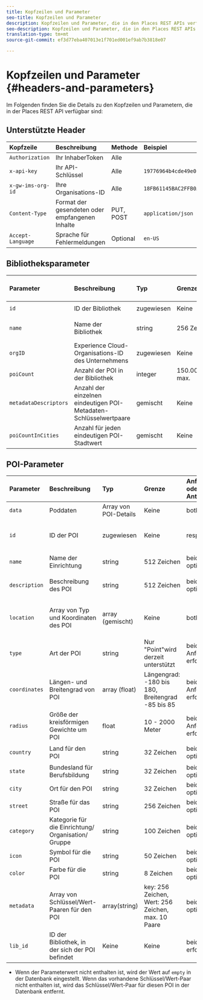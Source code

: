 ```yaml
---
title: Kopfzeilen und Parameter
seo-title: Kopfzeilen und Parameter
description: Kopfzeilen und Parameter, die in den Places REST APIs verfügbar sind.
seo-description: Kopfzeilen und Parameter, die in den Places REST APIs verfügbar sind.
translation-type: tm+mt
source-git-commit: ef3d77eba407013e1f701ed001ef9ab7b3818e07

---
```



# Kopfzeilen und Parameter {#headers-and-parameters}

Im Folgenden finden Sie die Details zu den Kopfzeilen und Parametern, die in der Places REST API verfügbar sind:

## Unterstützte Header

| Kopfzeile | Beschreibung | Methode | Beispiel |
| :--- | :--- | :--- | :--- |
| `Authorization` | Ihr InhaberToken | Alle |  |
| `x-api-key` | Ihr API-Schlüssel | Alle | `19776964b4cde49e08d8f62e5824f777b` |
| `x-gw-ims-org-id` | Ihre Organisations-ID | Alle | `18FB61145BAC2FFB0A494777@AdobeOrg` |
| `Content-Type` | Format der gesendeten oder empfangenen Inhalte | PUT, POST | `application/json` |
| `Accept-Language` | Sprache für Fehlermeldungen | Optional | `en-US` |

## Bibliotheksparameter

| Parameter | Beschreibung | Typ | Grenze | Anforderung oder Antwort | Beispiel |
| :--- | :--- | :--- | :--- | :--- | :--- |
| `id` | ID der Bibliothek | zugewiesen | Keine | Antwort | `"id": "b2488788-2d2a-462b-b1a2-305272777dda"` |
| `name` | Name der Bibliothek | string | 256 Zeichen | beide in Anforderung erforderlich | `"name": "Amazing Places"` |
| `orgID` | Experience Cloud-Organisations-ID des Unternehmens | zugewiesen | Keine | Antwort | `"orgID": "777F20F55BACA09E0A495D8F@AdobeOrg"` |
| `poiCount` | Anzahl der POI in der Bibliothek | integer | 150.000 max. | Antwort | `"poiCount": 25149` |
| `metadataDescriptors` | Anzahl der einzelnen eindeutigen POI-Metadaten-Schlüsselwertpaare | gemischt | Keine | Antwort |  |
| `poiCountInCities` | Anzahl für jeden eindeutigen POI-Stadtwert | gemischt | Keine | Antwort |  |

## POI-Parameter

| Parameter | Beschreibung | Typ | Grenze | Anforderung oder Antwort | Beispiel |
| :--- | :--- | :--- | :--- | :--- | :--- |
| `data` | Poddaten | Array von POI-Details | Keine | both |  |
| `id` | ID der POI | zugewiesen | Keine | response | `"id": "1455462b-7f9c-4220-9f42-5bbce777a0d1"` |
| `name` | Name der Einrichtung | string | 512 Zeichen | beide, optional\* | `"name": "My Favorite Place"` |
| `description` | Beschreibung des POI | string | 512 Zeichen | beide, optional\* | `"description": "This is a very good place."` |
| `location` | Array von Typ und Koordinaten des POI | array (gemischt) | Keine | both | `"location": {"type": "Point", "coordinates": [-122.201007, 37.604713]` |
| `type` | Art der POI | string | Nur "Point"wird derzeit unterstützt | beide in Anforderung erforderlich | `"type": "Point"` |
| `coordinates` | Längen- und Breitengrad von POI | array (float) | Längengrad: -180 bis 180, Breitengrad -85 bis 85 | beide in Anforderung erforderlich | `"coordinates": [-122.201007, 37.604713]` |
| `radius` | Größe der kreisförmigen Gewichte um POI | float | 10 - 2000 Meter | beide in Anforderung erforderlich | `"radius": 100` |
| `country` | Land für den POI | string | 32 Zeichen | beide, optional* | `"country": "United States"` |
| `state` | Bundesland für Berufsbildung | string | 32 Zeichen | beide, optional* | `"state": "California"` |
| `city` | Ort für den POI | string | 32 Zeichen | beide, optional* | `"city": "San Jose"` |
| `street` | Straße für das POI | string | 256 Zeichen | beide, optional* | `"street": "122 Woz Way"` |
| `category` | Kategorie für die Einrichtung/ Organisation/ Gruppe | string | 100 Zeichen | beide, optional* | `"category": "cafe"` |
| `icon` | Symbol für die POI | string | 50 Zeichen | beide, optional* | `"icon": "star"` |
| `color` | Farbe für die POI | string | 8 Zeichen | beide, optional* | `"color": "blue"` |
| `metadata` | Array von Schlüssel/Wert-Paaren für den POI | array(string) | key: 256 Zeichen, Wert: 256 Zeichen, max. 10 Paare | beide, optional* | `"metadata": {"region": "Equator"}` |
| `lib_id` | ID der Bibliothek, in der sich der POI befindet | Keine | Keine | beide, erforderlich | `"lib_id": "ac7a0b25-c6c2-43ba-bbc6-2b1777b80fe9"` |

* Wenn der Parameterwert nicht enthalten ist, wird der Wert auf `empty` in der Datenbank eingestellt. Wenn das vorhandene Schlüssel/Wert-Paar nicht enthalten ist, wird das Schlüssel/Wert-Paar für diesen POI in der Datenbank entfernt.

